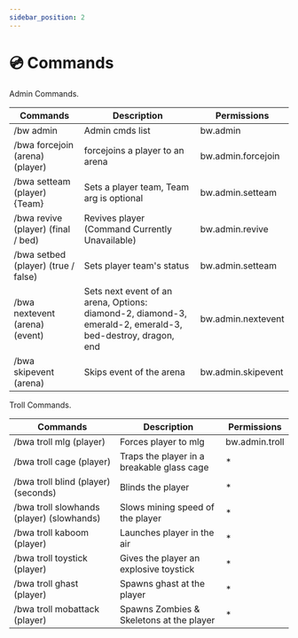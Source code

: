 ```yaml
---
sidebar_position: 2
---
```


# 💿 Commands

Admin Commands.

| Commands | Description | Permissions |
| ---- | ---- | ---- |
| /bw admin | Admin cmds list | bw.admin |
| /bwa forcejoin (arena) (player) | forcejoins a player to an arena | bw.admin.forcejoin |
| /bwa setteam (player) {Team} | Sets a player team, Team arg is optional | bw.admin.setteam |
| /bwa revive (player) (final / bed) | Revives player (Command Currently Unavailable) | bw.admin.revive |
| /bwa setbed (player) (true / false) | Sets player team's status | bw.admin.setteam |
| /bwa nextevent (arena) (event) | Sets next event of an arena, Options: diamond-2, diamond-3, emerald-2, emerald-3, bed-destroy, dragon, end | bw.admin.nextevent |
| /bwa skipevent (arena) | Skips event of the arena | bw.admin.skipevent |

Troll Commands.

| Commands | Description | Permissions |
| ---- | ---- | ---- |
| /bwa troll mlg (player) | Forces player to mlg | bw.admin.troll |
| /bwa troll cage (player) | Traps the player in a breakable glass cage | * |
| /bwa troll blind (player) (seconds) | Blinds the player | * |
| /bwa troll slowhands (player) (slowhands) | Slows mining speed of the player | * |
| /bwa troll kaboom (player) | Launches player in the air | * |
| /bwa troll toystick (player) | Gives the player an explosive toystick | * |
| /bwa troll ghast (player) | Spawns ghast at the player | * |
| /bwa troll mobattack (player) | Spawns Zombies & Skeletons at the player | * |
